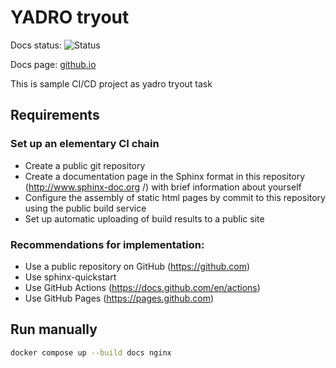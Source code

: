 # YADRO tryout

Docs status:
![Status](https://github.com/alex-grandson/doc-automation/actions/workflows/sphinx-docs.yml/badge.svg)

Docs page: [github.io](https://alex-grandson.github.io/doc-automation/)

This is sample CI/CD project as yadro tryout task

## Requirements

### Set up an elementary CI chain

- Create a public git repository
- Create a documentation page in the Sphinx format in this repository (http://www.sphinx-doc.org /) with brief information about yourself
- Configure the assembly of static html pages by commit to this repository using the public build service
- Set up automatic uploading of build results to a public site

### Recommendations for implementation:

- Use a public repository on GitHub (https://github.com)
- Use sphinx-quickstart
- Use GitHub Actions (https://docs.github.com/en/actions)
- Use GitHub Pages (https://pages.github.com)

## Run manually

```bash
docker compose up --build docs nginx
```
